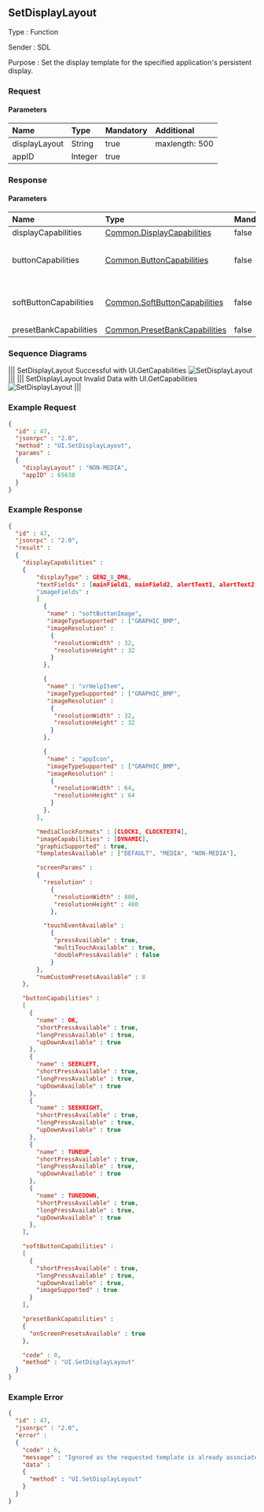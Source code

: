 ## SetDisplayLayout

Type
: Function

Sender
: SDL

Purpose
: Set the display template for the specified application's persistent display.

### Request

#### Parameters

|Name|Type|Mandatory|Additional|
|:---|:---|:--------|:---------|
|displayLayout|String|true|maxlength: 500|
|appID|Integer|true||

### Response

#### Parameters

|Name|Type|Mandatory|Additional|
|:---|:---|:--------|:---------|
|displayCapabilities|[Common.DisplayCapabilities](../../common/structs/index.md#displaycapabilities)|false||
|buttonCapabilities|[Common.ButtonCapabilities](../../common/structs/index.md#buttoncapabilities)|false|array: true<br>minsize: 1<br>maxsize: 100|
|softButtonCapabilities|[Common.SoftButtonCapabilities](../../common/structs/index.md#softbuttoncapabilities)|false|array: true<br>minsize: 1<br>maxsize: 100|
|presetBankCapabilities|[Common.PresetBankCapabilities](../../common/structs/index.md#presetbankcapabilities)|false||

### Sequence Diagrams
|||
SetDisplayLayout Successful with UI.GetCapabilities
![SetDisplayLayout](./assets/SetDisplayLayoutSuccessGetCapabilities.png)
|||
|||
SetDisplayLayout Invalid Data with UI.GetCapabilities
![SetDisplayLayout](./assets/SetDisplayLayoutInvalidData.png)
|||

### Example Request

```json
{
  "id" : 47,
  "jsonrpc" : "2.0",
  "method" : "UI.SetDisplayLayout",
  "params" :
  {
    "displayLayout" : "NON-MEDIA",
    "appID" : 65638
  }
}
```
### Example Response

```json
{
  "id" : 47,
  "jsonrpc" : "2.0",
  "result" :
  {
    "displayCapabilities" :
    {
        "displayType" : GEN2_8_DMA,
        "textFields" : [mainField1, mainField2, alertText1, alertText2, alertText3, scrollableMessageBody, initialInteractionText, navigationText1, navigationText2, audioPassThruDisplayText1, audioPassThruDisplayText2, notificationText]
        "imageFields" :
        [
          {
           "name" : "softButtonImage",
           "imageTypeSupported" : ["GRAPHIC_BMP",                       "GRAPHIC_JPEG", "GRAPHIC_PNG"],
           "imageResolution" :
            {
             "resolutionWidth" : 32,
             "resolutionHeight" : 32
            }
          },

          {
           "name" : "vrHelpItem",
           "imageTypeSupported" : ["GRAPHIC_BMP",                       "GRAPHIC_JPEG", "GRAPHIC_PNG"],
           "imageResolution" :
            {
             "resolutionWidth" : 32,
             "resolutionHeight" : 32
            }
          },

          {
           "name" : "appIcon",
           "imageTypeSupported" : ["GRAPHIC_BMP",                       "GRAPHIC_JPEG", "GRAPHIC_PNG"],
           "imageResolution" :
            {
             "resolutionWidth" : 64,
             "resolutionHeight" : 64
            }
          },
        ],

        "mediaClockFormats" : [CLOCK1, CLOCKTEXT4],
        "imageCapabilities" : [DYNAMIC],
        "graphicSupported" : true,
        "templatesAvailable" : ["DEFAULT", "MEDIA", "NON-MEDIA"],

        "screenParams" :
        {
          "resolution" :
            {
             "resolutionWidth" : 800,
             "resolutionHeight" : 480
            },

          "touchEventAvailable" :
            {
             "pressAvailable" : true,
             "multiTouchAvailable" : true,
             "doublePressAvailable" : false
            }
        },
        "numCustomPresetsAvailable" : 8
    },

    "buttonCapabilities" :
    [
      {
        "name" : OK,
        "shortPressAvailable" : true,
        "longPressAvailable" : true,
        "upDownAvailable" : true
      },
      {
        "name" : SEEKLEFT,
        "shortPressAvailable" : true,
        "longPressAvailable" : true,
        "upDownAvailable" : true
      },
      {
        "name" : SEEKRIGHT,
        "shortPressAvailable" : true,
        "longPressAvailable" : true,
        "upDownAvailable" : true
      },
      {
        "name" : TUNEUP,
        "shortPressAvailable" : true,
        "longPressAvailable" : true,
        "upDownAvailable" : true
      },
      {
        "name" : TUNEDOWN,
        "shortPressAvailable" : true,
        "longPressAvailable" : true,
        "upDownAvailable" : true
      },
    ],

    "softButtonCapabilities" :
    [
      {
        "shortPressAvailable" : true,
        "longPressAvailable" : true,
        "upDownAvailable" : true,
        "imageSupported" : true
      }
    ],

    "presetBankCapabilities" :
    {
      "onScreenPresetsAvailable" : true
    },

    "code" : 0,
    "method" : "UI.SetDisplayLayout"
  }
}
```

### Example Error

```json
{
  "id" : 47,
  "jsonrpc" : "2.0",
  "error" :
  {
    "code" : 6,
    "message" : "Ignored as the requested template is already associated with the named appID",
    "data" :
    {
      "method" : "UI.SetDisplayLayout"
    }
  }
}
```
